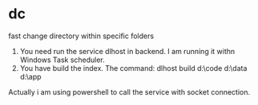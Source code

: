 # dc
fast change directory within specific folders

1. You need run the service dlhost in backend. I am running it withn Windows Task scheduler.
2. You have build the index. The command: dlhost build d:\code d:\data d:\app

Actually i am using powershell to call the service with socket connection.
